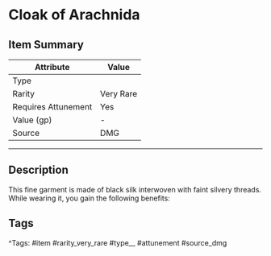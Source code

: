 # Cloak of Arachnida

## Item Summary

| Attribute            | Value                        |
|----------------------|------------------------------|
| Type                 |   |
| Rarity               | Very Rare             |
| Requires Attunement  | Yes                |
| Value (gp)           | -    |
| Source               | DMG |

---

## Description

This fine garment is made of black silk interwoven with faint silvery threads. While wearing it, you gain the following benefits:

## Tags

^Tags: #item #rarity_very_rare #type__ #attunement #source_dmg